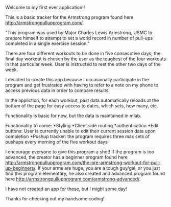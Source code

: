 Welcome to my first ever application!!

This is a basic tracker for the Armstrong program found here http://armstrongpullupprogram.com/.

"This program was used by Major Charles Lewis Armstrong, USMC to prepare himself to attempt to set a world record in number of pull-ups completed in a single exercise session."

There are four different workouts to be done in five consecutive days; the final day workout is chosen by the user as the toughest of the four workouts in that particular week. User is instructed to rest the other two days of the week.

I decided to create this app because I occasionally participate in the program and get frustrated with having to refer to a note on my phone to access previous data in order to compare results.

In the appliction, for each workout, past data automatically reloads at the bottom of the page for easy access to dates, which sets, how many, etc.

Functionality is basic for now, but the data is maintained in mlab.

Functionality to come:
*Styling
*Client side routing
*authentication
*Edit buttons: User is currently unable to edit their current session data upon completion
*Pushup tracker: the program requires three max sets of pushups every morning of the five workout days

I encourage everyone to give this program a shot! If the program is too advanced, the creator has a beginner program found here http://armstrongpullupprogram.com/the-pre-armstrong-workout-for-pull-up-beginners/. 
If your arms are huge, you are a tough guy/gal, or you just find this program elementary, he also created and advanced program found here http://armstrongpullupprogram.com/armstrong-advanced/.

I have not created an app for these, but I might some day! 

Thanks for checking out my handsome coding!

